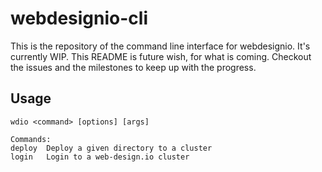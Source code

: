# webdesignio-cli

This is the repository of the command line interface for webdesignio. It's currently WIP. This
README is future wish, for what is coming. Checkout the issues and the milestones to keep up with
the progress.

## Usage

```
wdio <command> [options] [args]

Commands:
deploy  Deploy a given directory to a cluster
login   Login to a web-design.io cluster
```
